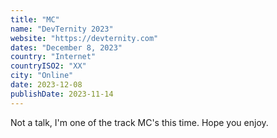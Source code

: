 ```yaml
---
title: "MC"
name: "DevTernity 2023"
website: "https://devternity.com"
dates: "December 8, 2023"
country: "Internet"
countryISO2: "XX"
city: "Online"
date: 2023-12-08
publishDate: 2023-11-14
---
```


Not a talk, I'm one of the track MC's this time.
Hope you enjoy.
